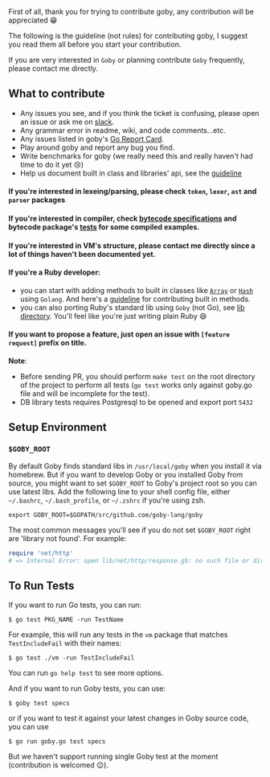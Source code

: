 First of all, thank you for trying to contribute goby, any contribution will be appreciated 😁

The following is the guideline (not rules) for contributing goby, I suggest you read them all before you start your contribution.

If you are very interested in `Goby` or planning contribute `Goby` frequently, please contact me directly.

## What to contribute

- Any issues you see, and if you think the ticket is confusing, please open an issue or ask me on [slack](https://goby-slack-invite.herokuapp.com/).
- Any grammar error in readme, wiki, and code comments...etc.
- Any issues listed in goby's [Go Report Card](https://goreportcard.com/report/github.com/goby-lang/goby).
- Play around goby and report any bug you find.
- Write benchmarks for goby (we really need this and really haven't had time to do it yet 😢)
- Help us document built in class and libraries' api, see the [guideline](https://github.com/goby-lang/goby/wiki/Documenting-Goby-Code)


#### If you're interested in lexeing/parsing, please check `token`, `lexer`, `ast` and `parser` packages

#### If you're interested in compiler, check [bytecode specifications](https://github.com/goby-lang/goby/wiki/Bytecode-Instruction-specs) and bytecode package's [tests](https://github.com/goby-lang/goby/blob/master/bytecode/generator_test.go) for some compiled examples.

#### If you're interested in VM's structure, please contact me directly since a lot of things haven't been documented yet.

#### If you're a Ruby developer:
  - you can start with adding methods to built in classes like [`Array`](https://github.com/goby-lang/goby/blob/master/vm/array.go) or [`Hash`](https://github.com/goby-lang/goby/blob/master/vm/hash.go) using `Golang`. And here's a [guideline](https://github.com/goby-lang/goby/wiki/Contibuting-a-Method) for contributing built in methods.
  - you can also porting Ruby's standard lib using `Goby` (not Go), see [lib directory](https://github.com/goby-lang/goby/tree/master/lib/net). You'll feel like you're just writing plain Ruby 😄

#### If you want to propose a feature, just open an issue with `[feature request]` prefix on title.

**Note**:
  - Before sending PR, you should perform `make test` on the root directory of the project to perform all tests (`go test` works only against goby.go file and will be incomplete for the test).
  - DB library tests requires Postgresql to be opened and export port `5432`


## Setup Environment


### `$GOBY_ROOT`

By default Goby finds standard libs in `/usr/local/goby` when you install it via homebrew.
But if you want to develop Goby or you installed Goby from source, you might want to set `$GOBY_ROOT` to Goby's project root so you can use latest libs.
Add the following line to your shell config file, either `~/.bashrc`, `~/.bash_profile`, or `~/.zshrc` if you're using zsh.

```
export GOBY_ROOT=$GOPATH/src/github.com/goby-lang/goby
```

The most common messages you'll see if you do not set `$GOBY_ROOT` right are 'library not found'. For example:

```ruby
require 'net/http'
# => Internal Error: open lib/net/http/response.gb: no such file or directory
```



## To Run Tests

If you want to run Go tests, you can run:

```
$ go test PKG_NAME -run TestName
```

For example, this will run any tests in the `vm` package that matches `TestIncludeFail` with their names:

```
$ go test ./vm -run TestIncludeFail
```

You can run `go help test` to see more options.

And if you want to run Goby tests, you can use:

```
$ goby test specs
```

or if you want to test it against your latest changes in Goby source code, you can use

```
$ go run goby.go test specs
```

But we haven't support running single Goby test at the moment (contribution is welcomed 😉).



